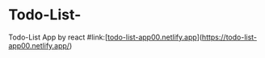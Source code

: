 # Todo-List-
Todo-List App by react
#link:[[todo-list-app00.netlify.app](https://todo-list-app00.netlify.app/)](https://todo-list-app00.netlify.app/)

